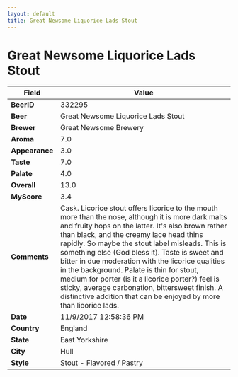 ```yaml
---
layout: default
title: Great Newsome Liquorice Lads Stout
---
```


# Great Newsome Liquorice Lads Stout

| Field         | Value     |
|---------------|-----------|
| **BeerID** | 332295 |
| **Beer** | Great Newsome Liquorice Lads Stout |
| **Brewer** | Great Newsome Brewery |
| **Aroma** | 7.0 |
| **Appearance** | 3.0 |
| **Taste** | 7.0 |
| **Palate** | 4.0 |
| **Overall** | 13.0 |
| **MyScore** | 3.4 |
| **Comments** | Cask. Licorice stout offers licorice to the mouth more than the nose, although it is more dark malts and fruity hops on the latter. It&#39;s also brown rather than black, and the creamy lace head thins rapidly. So maybe the stout label misleads. This is something else &#40;God bless it&#41;. Taste is sweet and bitter in due moderation with the licorice qualities in the background.  Palate is thin for stout, medium for porter &#40;is it  a licorice porter?&#41;  feel is sticky, average carbonation, bittersweet finish. A distinctive addition that can be enjoyed by more than licorice lads. |
| **Date** | 11/9/2017 12:58:36 PM |
| **Country** | England |
| **State** | East Yorkshire |
| **City** | Hull |
| **Style** | Stout - Flavored / Pastry |
